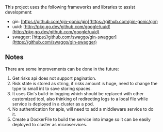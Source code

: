 This project uses the following frameworks and libraries to assist development:

- gin: [https://github.com/gin-gonic/gin](https://github.com/gin-gonic/gin)
- uuid: [http://pkg.go.dev/github.com/google/uuid](http://pkg.go.dev/github.com/google/uuid)
- swagger: [https://github.com/swaggo/gin-swagger](https://github.com/swaggo/gin-swagger)

## Notes

There are some improvements can be done in the future:

1. Get risks api does not support pagination.
2. Risk state is stored as string, if risks amount is huge, need to change the type to small int to save storing spaces.
3. It uses Gin's build-in logging which should be replaced with other customized tool, also thinking of redirecting logs to a local file while service is deployed in a cluster as a pod.
4. No authentication for apis, will need to add a middleware service to do it.
5. Create a DockerFile to build the service into image so it can be easily deployed to cluster as microservices.
